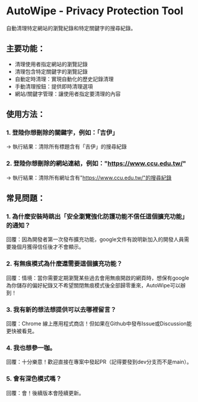 # AutoWipe - Privacy Protection Tool
自動清理特定網站的瀏覽紀錄和特定關鍵字的搜尋紀錄。

## 主要功能：
- 清理使用者指定網站的瀏覽記錄
- 清理包含特定關鍵字的瀏覽記錄
- 自動定時清理：實現自動化的歷史記錄清理
- 手動清理按鈕：提供即時清理選項
- 網站/關鍵字管理：讓使用者指定要清理的內容

## 使用方法：
### 1. 登陸你想刪除的關鍵字，例如：「吉伊」
→ 執行結果：清除所有標題含有「吉伊」的搜尋紀錄

### 2. 登陸你想刪除的網站連結，例如："https://www.ccu.edu.tw/"
→ 執行結果：清除所有網址含有"https://www.ccu.edu.tw/"的搜尋紀錄

## 常見問題：
### 1. 為什麼安裝時跳出「安全瀏覽強化防護功能不信任這個擴充功能」的通知？
   
   回覆：因為開發者第一次發布擴充功能，google文件有說明新加入的開發人員需要幾個月獲得信任後才不會顯示。
   

### 2. 有無痕模式為什麼還需要這個擴充功能？
   
   回覆：情境：當你需要定期瀏覽某些過去會用無痕開啟的網頁時，想保有google為你儲存的偏好紀錄又不希望關閉無痕模式後全部歸零重來，AutoWipe可以辦到！
   

### 3. 我有新的想法想提供可以去哪裡留言？
   
   回覆：Chrome 線上應用程式商店！但如果在Github中發布Issue或Discussion能更快被看見。
   

### 4. 我也想參一咖。
   
   回覆：十分樂意！歡迎直接在專案中發起PR（記得要發到dev分支而不是main）。
   
   
### 5. 會有深色模式嗎？
    
   回覆：會！後續版本會陸續更新。
